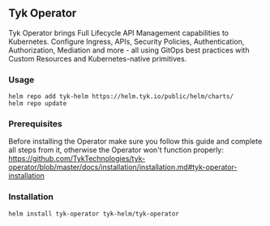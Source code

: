 ## Tyk Operator

Tyk Operator brings Full Lifecycle API Management capabilities to Kubernetes. Configure Ingress, APIs, Security Policies, Authentication, Authorization, Mediation and more - all using GitOps best practices with Custom Resources and Kubernetes-native primitives.

### Usage

    helm repo add tyk-helm https://helm.tyk.io/public/helm/charts/
    helm repo update

### Prerequisites

Before installing the Operator make sure you follow this guide and complete all steps from it, otherwise the Operator won't function properly: https://github.com/TykTechnologies/tyk-operator/blob/master/docs/installation/installation.md#tyk-operator-installation

### Installation

    helm install tyk-operator tyk-helm/tyk-operator
